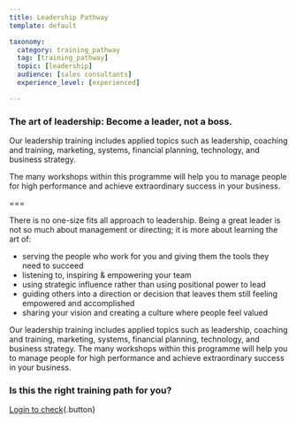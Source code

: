 ```yaml
---
title: Leadership Pathway
template: default

taxonomy:
  category: training_pathway
  tag: [training_pathway]
  topic: [leadership]
  audience: [sales consultants]
  experience_level: [experienced]

---
```


### The art of leadership: Become a leader, not a boss.

Our leadership training includes applied topics such as leadership, coaching and training, marketing, systems, financial planning, technology, and business strategy. 

The many workshops within this programme will help you to manage people for high performance and achieve extraordinary success in your business.

===

There is no one-size fits all approach to leadership. Being a great leader is not so much about management or directing; it is more about learning the art of:

-	serving the people who work for you and giving them the tools they need to succeed
-	listening to, inspiring & empowering your team
-	using strategic influence rather than using positional power to lead
-	guiding others into a direction or decision that leaves them still feeling empowered and accomplished
-	sharing your vision and creating a culture where people feel valued

Our leadership training includes applied topics such as leadership, coaching and training, marketing, systems, financial planning, technology, and business strategy. The many workshops within this programme will help you to manage people for high performance and achieve extraordinary success in your business.

### Is this the right training path for you?
[Login to check](/moodle/){.button}
